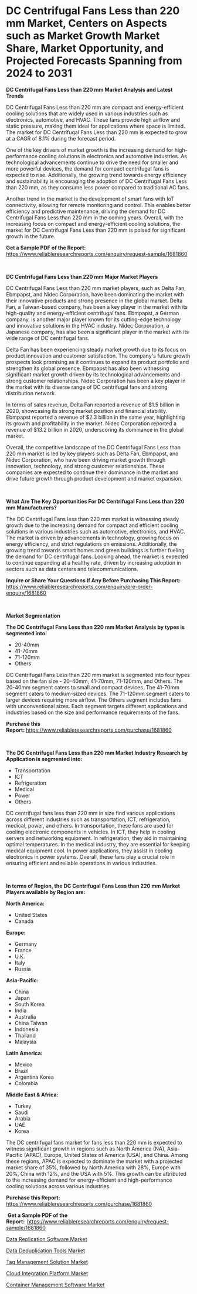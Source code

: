 <p><h1>DC Centrifugal Fans Less than 220 mm Market, Centers on Aspects such as Market Growth Market Share, Market Opportunity, and Projected Forecasts Spanning from 2024 to 2031</h1></p><p><strong>DC Centrifugal Fans Less than 220 mm Market Analysis and Latest Trends</strong></p>
<p><p>DC Centrifugal Fans Less than 220 mm are compact and energy-efficient cooling solutions that are widely used in various industries such as electronics, automotive, and HVAC. These fans provide high airflow and static pressure, making them ideal for applications where space is limited. The market for DC Centrifugal Fans Less than 220 mm is expected to grow at a CAGR of 8.1% during the forecast period.</p><p>One of the key drivers of market growth is the increasing demand for high-performance cooling solutions in electronics and automotive industries. As technological advancements continue to drive the need for smaller and more powerful devices, the demand for compact centrifugal fans is expected to rise. Additionally, the growing trend towards energy efficiency and sustainability is encouraging the adoption of DC Centrifugal Fans Less than 220 mm, as they consume less power compared to traditional AC fans.</p><p>Another trend in the market is the development of smart fans with IoT connectivity, allowing for remote monitoring and control. This enables better efficiency and predictive maintenance, driving the demand for DC Centrifugal Fans Less than 220 mm in the coming years. Overall, with the increasing focus on compact and energy-efficient cooling solutions, the market for DC Centrifugal Fans Less than 220 mm is poised for significant growth in the future.</p></p>
<p><strong>Get a Sample PDF of the Report:&nbsp;</strong> <a href="https://www.reliableresearchreports.com/enquiry/request-sample/1681860">https://www.reliableresearchreports.com/enquiry/request-sample/1681860</a></p>
<p>&nbsp;</p>
<p><strong>DC Centrifugal Fans Less than 220 mm Major Market Players</strong></p>
<p><p>DC Centrifugal Fans Less than 220 mm market players, such as Delta Fan, Ebmpapst, and Nidec Corporation, have been dominating the market with their innovative products and strong presence in the global market. Delta Fan, a Taiwan-based company, has been a key player in the market with its high-quality and energy-efficient centrifugal fans. Ebmpapst, a German company, is another major player known for its cutting-edge technology and innovative solutions in the HVAC industry. Nidec Corporation, a Japanese company, has also been a significant player in the market with its wide range of DC centrifugal fans.</p><p>Delta Fan has been experiencing steady market growth due to its focus on product innovation and customer satisfaction. The company's future growth prospects look promising as it continues to expand its product portfolio and strengthen its global presence. Ebmpapst has also been witnessing significant market growth driven by its technological advancements and strong customer relationships. Nidec Corporation has been a key player in the market with its diverse range of DC centrifugal fans and strong distribution network.</p><p>In terms of sales revenue, Delta Fan reported a revenue of $1.5 billion in 2020, showcasing its strong market position and financial stability. Ebmpapst reported a revenue of $2.3 billion in the same year, highlighting its growth and profitability in the market. Nidec Corporation reported a revenue of $13.2 billion in 2020, underscoring its dominance in the global market.</p><p>Overall, the competitive landscape of the DC Centrifugal Fans Less than 220 mm market is led by key players such as Delta Fan, Ebmpapst, and Nidec Corporation, who have been driving market growth through innovation, technology, and strong customer relationships. These companies are expected to continue their dominance in the market and drive future growth through product development and market expansion.</p></p>
<p>&nbsp;</p>
<p><strong>What Are The Key Opportunities For DC Centrifugal Fans Less than 220 mm Manufacturers?</strong></p>
<p><p>The DC Centrifugal Fans less than 220 mm market is witnessing steady growth due to the increasing demand for compact and efficient cooling solutions in various industries such as automotive, electronics, and HVAC. The market is driven by advancements in technology, growing focus on energy efficiency, and strict regulations on emissions. Additionally, the growing trend towards smart homes and green buildings is further fueling the demand for DC centrifugal fans. Looking ahead, the market is expected to continue expanding at a healthy rate, driven by increasing adoption in sectors such as data centers and telecommunications.</p></p>
<p><strong>Inquire or Share Your Questions If Any Before Purchasing This Report:</strong> <a href="https://www.reliableresearchreports.com/enquiry/pre-order-enquiry/1681860">https://www.reliableresearchreports.com/enquiry/pre-order-enquiry/1681860</a></p>
<p>&nbsp;</p>
<p><strong>Market Segmentation</strong></p>
<p><strong>The DC Centrifugal Fans Less than 220 mm Market Analysis by types is segmented into:</strong></p>
<p><ul><li>20-40mm</li><li>41-70mm</li><li>71-120mm</li><li>Others</li></ul></p>
<p><p>DC Centrifugal Fans Less than 220 mm market is segmented into four types based on the fan size - 20-40mm, 41-70mm, 71-120mm, and Others. The 20-40mm segment caters to small and compact devices. The 41-70mm segment caters to medium-sized devices. The 71-120mm segment caters to larger devices requiring more airflow. The Others segment includes fans with unconventional sizes. Each segment targets different applications and industries based on the size and performance requirements of the fans.</p></p>
<p><strong>Purchase this Report:&nbsp;</strong><a href="https://www.reliableresearchreports.com/purchase/1681860">https://www.reliableresearchreports.com/purchase/1681860</a></p>
<p>&nbsp;</p>
<p><strong>The DC Centrifugal Fans Less than 220 mm Market Industry Research by Application is segmented into:</strong></p>
<p><ul><li>Transportation</li><li>ICT</li><li>Refrigeration</li><li>Medical</li><li>Power</li><li>Others</li></ul></p>
<p><p>DC centrifugal fans less than 220 mm in size find various applications across different industries such as transportation, ICT, refrigeration, medical, power, and others. In transportation, these fans are used for cooling electronic components in vehicles. In ICT, they help in cooling servers and networking equipment. In refrigeration, they aid in maintaining optimal temperatures. In the medical industry, they are essential for keeping medical equipment cool. In power applications, they assist in cooling electronics in power systems. Overall, these fans play a crucial role in ensuring efficient and reliable operations in various industries.</p></p>
<p>&nbsp;</p>
<p><strong>In terms of Region, the DC Centrifugal Fans Less than 220 mm Market Players available by Region are:</strong></p>
<p>
    <p> <strong> North America: </strong>
        <ul>
            <li>United States</li>
            <li>Canada</li>
        </ul>
        </p> 
    <p> <strong> Europe: </strong>
        <ul>
            <li>Germany</li>
            <li>France</li>
            <li>U.K.</li>
            <li>Italy</li>
            <li>Russia</li>
        </ul>
        </p> 
    <p> <strong> Asia-Pacific: </strong>
        <ul>
            <li>China</li>
            <li>Japan</li>
            <li>South Korea</li>
            <li>India</li>
            <li>Australia</li>
            <li>China Taiwan</li>
            <li>Indonesia</li>
            <li>Thailand</li>
            <li>Malaysia</li>
        </ul>
        </p> 
    <p> <strong> Latin America: </strong>
        <ul>
            <li>Mexico</li>
            <li>Brazil</li>
            <li>Argentina Korea</li>
            <li>Colombia</li>
        </ul>
        </p> 
    <p> <strong> Middle East & Africa: </strong>
        <ul>
            <li>Turkey</li>
            <li>Saudi</li>
            <li>Arabia</li>
            <li>UAE</li>
            <li>Korea</li>
        </ul>
    </p>
    </p>
<p><p>The DC centrifugal fans market for fans less than 220 mm is expected to witness significant growth in regions such as North America (NA), Asia-Pacific (APAC), Europe, United States of America (USA), and China. Among these regions, APAC is expected to dominate the market with a projected market share of 35%, followed by North America with 28%, Europe with 20%, China with 12%, and the USA with 5%. This growth can be attributed to the increasing demand for energy-efficient and high-performance cooling solutions across various industries.</p></p>
<p><strong>Purchase this Report: </strong><a href="https://www.reliableresearchreports.com/purchase/1681860">https://www.reliableresearchreports.com/purchase/1681860</a></p>
<p>&nbsp;<strong>Get a Sample PDF of the Report:&nbsp;&nbsp;</strong><a href="https://www.reliableresearchreports.com/enquiry/request-sample/1681860">https://www.reliableresearchreports.com/enquiry/request-sample/1681860</a></p>
<p><strong></strong></p>
<p><p><a href="https://medium.com/@bobbyburke98/data-replication-software-market-furnishes-information-on-market-share-market-trends-and-market-96db8cc69560">Data Replication Software Market</a></p><p><a href="https://medium.com/@bobbyburke98/data-deduplication-tools-market-comprehensive-assessment-by-type-application-and-geography-b64034cda4c9">Data Deduplication Tools Market</a></p><p><a href="https://medium.com/@bobbyburke98/tag-management-solution-market-outlook-industry-overview-and-forecast-2024-to-2031-08630592c856">Tag Management Solution Market</a></p><p><a href="https://medium.com/@bobbyburke98/cloud-integration-platform-market-size-and-market-trends-complete-industry-overview-2024-to-2031-812ceaffb638">Cloud Integration Platform Market</a></p><p><a href="https://medium.com/@bobbyburke98/analyzing-container-management-software-market-global-industry-perspective-and-forecast-2024-to-c865af25a5ce">Container Management Software Market</a></p></p>